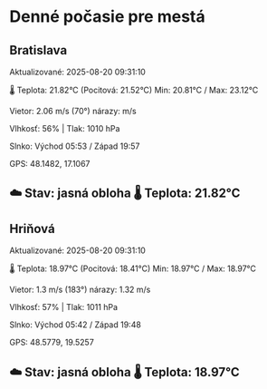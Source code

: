 ﻿# Denné počasie pre mestá

## Bratislava
Aktualizované: 2025-08-20 09:31:10

🌡️ Teplota: 21.82°C 
(Pocitová: 21.52°C)
Min: 20.81°C / Max: 23.12°C

Vietor: 2.06 m/s    (70°) 
nárazy:  m/s

Vlhkosť: 56% | Tlak: 1010 hPa

Slnko: Východ 05:53 / Západ 19:57

GPS: 48.1482, 17.1067

☁️ Stav: jasná obloha        🌡️ Teplota: 21.82°C
---

## Hriňová
Aktualizované: 2025-08-20 09:31:10

🌡️ Teplota: 18.97°C 
(Pocitová: 18.41°C)
Min: 18.97°C / Max: 18.97°C

Vietor: 1.3 m/s (183°)
nárazy: 1.32 m/s

Vlhkosť: 57% | Tlak: 1011 hPa

Slnko: Východ 05:42 / Západ 19:48

GPS: 48.5779, 19.5257

☁️ Stav: jasná obloha        🌡️ Teplota: 18.97°C
---
